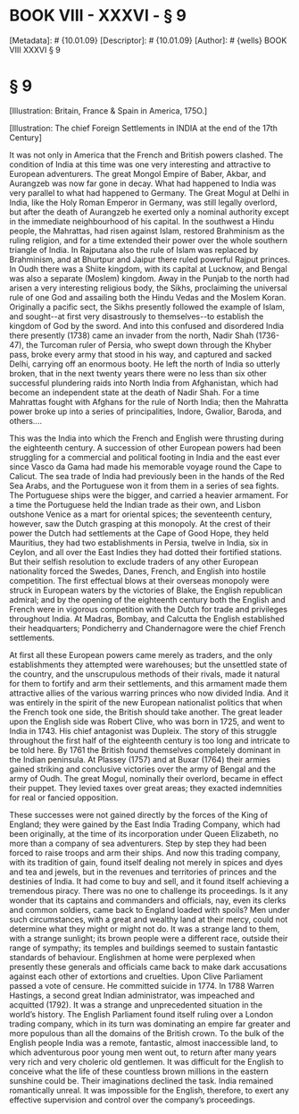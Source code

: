 # BOOK VIII - XXXVI - § 9
[Metadata]: # {10.01.09}
[Descriptor]: # {10.01.09}
[Author]: # {wells}
BOOK VIII
XXXVI
§ 9
# § 9
[Illustration: Britain, France & Spain in America, 175O.]

[Illustration: The chief Foreign Settlements in INDIA at the end of the 17th
Century]

It was not only in America that the French and British powers clashed. The
condition of India at this time was one very interesting and attractive to
European adventurers. The great Mongol Empire of Baber, Akbar, and Aurangzeb
was now far gone in decay. What had happened to India was very parallel to what
had happened to Germany. The Great Mogul at Delhi in India, like the Holy Roman
Emperor in Germany, was still legally overlord, but after the death of
Aurangzeb he exerted only a nominal authority except in the immediate
neighbourhood of his capital. In the southwest a Hindu people, the Mahrattas,
had risen against Islam, restored Brahminism as the ruling religion, and for a
time extended their power over the whole southern triangle of India. In
Rajputana also the rule of Islam was replaced by Brahminism, and at Bhurtpur
and Jaipur there ruled powerful Rajput princes. In Oudh there was a Shiite
kingdom, with its capital at Lucknow, and Bengal was also a separate (Moslem)
kingdom. Away in the Punjab to the north had arisen a very interesting
religious body, the Sikhs, proclaiming the universal rule of one God and
assailing both the Hindu Vedas and the Moslem Koran. Originally a pacific sect,
the Sikhs presently followed the example of Islam, and sought--at first very
disastrously to themselves--to establish the kingdom of God by the sword. And
into this confused and disordered India there presently (1738) came an invader
from the north, Nadir Shah (1736-47), the Turcoman ruler of Persia, who swept
down through the Khyber pass, broke every army that stood in his way, and
captured and sacked Delhi, carrying off an enormous booty. He left the north of
India so utterly broken, that in the next twenty years there were no less than
six other successful plundering raids into North India from Afghanistan, which
had become an independent state at the death of Nadir Shah. For a time
Mahrattas fought with Afghans for the rule of North India; then the Mahratta
power broke up into a series of principalities, Indore, Gwalior, Baroda, and
others....

This was the India into which the French and English were thrusting during the
eighteenth century. A succession of other European powers had been struggling
for a commercial and political footing in India and the east ever since Vasco
da Gama had made his memorable voyage round the Cape to Calicut. The sea trade
of India had previously been in the hands of the Red Sea Arabs, and the
Portuguese won it from them in a series of sea fights. The Portuguese ships
were the bigger, and carried a heavier armament. For a time the Portuguese held
the Indian trade as their own, and Lisbon outshone Venice as a mart for
oriental spices; the seventeenth century, however, saw the Dutch grasping at
this monopoly. At the crest of their power the Dutch had settlements at the
Cape of Good Hope, they held Mauritius, they had two establishments in Persia,
twelve in India, six in Ceylon, and all over the East Indies they had dotted
their fortified stations. But their selfish resolution to exclude traders of
any other European nationality forced the Swedes, Danes, French, and English
into hostile competition. The first effectual blows at their overseas monopoly
were struck in European waters by the victories of Blake, the English
republican admiral; and by the opening of the eighteenth century both the
English and French were in vigorous competition with the Dutch for trade and
privileges throughout India. At Madras, Bombay, and Calcutta the English
established their headquarters; Pondicherry and Chandernagore were the chief
French settlements.

At first all these European powers came merely as traders, and the only
establishments they attempted were warehouses; but the unsettled state of the
country, and the unscrupulous methods of their rivals, made it natural for them
to fortify and arm their settlements, and this armament made them attractive
allies of the various warring princes who now divided India. And it was
entirely in the spirit of the new European nationalist politics that when the
French took one side, the British should take another. The great leader upon
the English side was Robert Clive, who was born in 1725, and went to India in
1743. His chief antagonist was Dupleix. The story of this struggle throughout
the first half of the eighteenth century is too long and intricate to be told
here. By 1761 the British found themselves completely dominant in the Indian
peninsula. At Plassey (1757) and at Buxar (1764) their armies gained striking
and conclusive victories over the army of Bengal and the army of Oudh. The
great Mogul, nominally their overlord, became in effect their puppet. They
levied taxes over great areas; they exacted indemnities for real or fancied
opposition.

These successes were not gained directly by the forces of the King of England;
they were gained by the East India Trading Company, which had been originally,
at the time of its incorporation under Queen Elizabeth, no more than a company
of sea adventurers. Step by step they had been forced to raise troops and arm
their ships. And now this trading company, with its tradition of gain, found
itself dealing not merely in spices and dyes and tea and jewels, but in the
revenues and territories of princes and the destinies of India. It had come to
buy and sell, and it found itself achieving a tremendous piracy. There was no
one to challenge its proceedings. Is it any wonder that its captains and
commanders and officials, nay, even its clerks and common soldiers, came back
to England loaded with spoils? Men under such circumstances, with a great and
wealthy land at their mercy, could not determine what they might or might not
do. It was a strange land to them, with a strange sunlight; its brown people
were a different race, outside their range of sympathy; its temples and
buildings seemed to sustain fantastic standards of behaviour. Englishmen at
home were perplexed when presently these generals and officials came back to
make dark accusations against each other of extortions and cruelties. Upon
Clive Parliament passed a vote of censure. He committed suicide in 1774. In
1788 Warren Hastings, a second great Indian administrator, was impeached and
acquitted (1792). It was a strange and unprecedented situation in the world’s
history. The English Parliament found itself ruling over a London trading
company, which in its turn was dominating an empire far greater and more
populous than all the domains of the British crown. To the bulk of the English
people India was a remote, fantastic, almost inaccessible land, to which
adventurous poor young men went out, to return after many years very rich and
very choleric old gentlemen. It was difficult for the English to conceive what
the life of these countless brown millions in the eastern sunshine could be.
Their imaginations declined the task. India remained romantically unreal. It
was impossible for the English, therefore, to exert any effective supervision
and control over the company’s proceedings.

